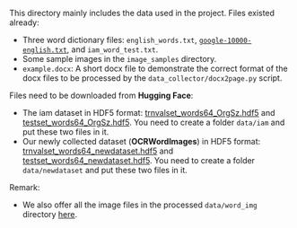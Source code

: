 This directory mainly includes the data used in the project. 
Files existed already:
- Three word dictionary files: `english_words.txt`, [`google-10000-english.txt`](https://github.com/first20hours/google-10000-english), and `iam_word_test.txt`.
- Some sample images in the `image_samples` directory.
- `example.docx`: A short docx file to demonstrate the correct format of the docx files to be processed by the `data_collector/docx2page.py` script.

Files need to be downloaded from **Hugging Face**:
- The iam dataset in HDF5 format: [trnvalset_words64_OrgSz.hdf5](https://github.com/ganji15/HiGANplus/releases/download/dataset/trnvalset_words64_OrgSz.hdf5) and [testset_words64_OrgSz.hdf5](https://github.com/ganji15/HiGANplus/releases/download/dataset/testset_words64_OrgSz.hdf5). You need to create a folder `data/iam` and put these two files in it.
- Our newly collected dataset (**OCRWordImages**) in HDF5 format: [trnvalset_words64_newdataset.hdf5](https://huggingface.co/datasets/dearsikadeer/OCRWordImages/blob/2aff07a976df4cc0097136b5f38ed7b0ad4e087f/trnvalset_words64_newdataset.hdf5) and [testset_words64_newdataset.hdf5](https://huggingface.co/datasets/dearsikadeer/OCRWordImages/blob/2aff07a976df4cc0097136b5f38ed7b0ad4e087f/testset_words64_newdataset.hdf5). You need to create a folder `data/newdataset` and put these two files in it.
  
Remark:
- We also offer all the image files in the processed `data/word_img` directory [here](https://huggingface.co/datasets/dearsikadeer/OCRWordImages/tree/2aff07a976df4cc0097136b5f38ed7b0ad4e087f).
